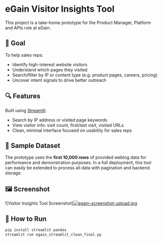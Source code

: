 # eGain Visitor Insights Tool

This project is a take-home prototype for the Product Manager, Platform and APIs role at eGain.

## 🧠 Goal

To help sales reps:
- Identify high-interest website visitors
- Understand which pages they visited
- Search/filter by IP or content type (e.g. product pages, careers, pricing)
- Uncover intent signals to drive better outreach

## 🔍 Features

Built using [Streamlit](https://streamlit.io):

- Search by IP address or visited page keywords
- View visitor info: visit count, first/last visit, visited URLs
- Clean, minimal interface focused on usability for sales reps

## 🧪 Sample Dataset

The prototype uses the **first 10,000 rows** of provided weblog data for performance and demonstration purposes. In a full deployment, this tool can easily be extended to process all data with pagination and backend storage.

## 🖼️ Screenshot

![Visitor Insights Tool Screenshot][![egain-screenshot-upload.jpg](https://i.postimg.cc/8kf7QnW4/egain-screenshot-upload.jpg)](https://postimg.cc/V51fXgK0)

## 🚀 How to Run

```bash
pip install streamlit pandas
streamlit run egain_streamlit_clean_final.py
